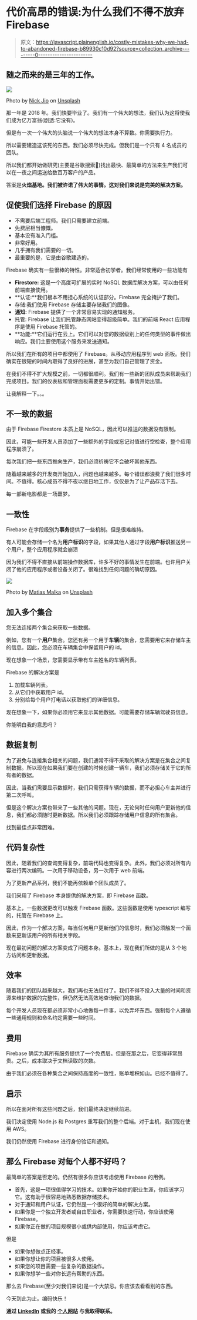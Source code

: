 # 代价高昂的错误:为什么我们不得不放弃 Firebase

> 原文：<https://javascript.plainenglish.io/costly-mistakes-why-we-had-to-abandoned-firebase-b89930c10d92?source=collection_archive---------0----------------------->

## 随之而来的是三年的工作。

![](img/b860324a62ad41133488950f06b3a695.png)

Photo by [Nick Jio](https://unsplash.com/@nicholasjio?utm_source=unsplash&utm_medium=referral&utm_content=creditCopyText) on [Unsplash](https://unsplash.com/s/photos/abandon?utm_source=unsplash&utm_medium=referral&utm_content=creditCopyText)

那一年是 2018 年。我们快要毕业了。我们有一个伟大的想法，我们认为这将使我们成为亿万富翁(剧透:它没有)。

但是有一次一个伟大的头脑说一个伟大的想法本身不算数。你需要执行力。

所以需要建造这该死的东西。我们必须尽快完成。但我们是一个只有 4 名成员的团队。

所以我们都开始做研究(主要是谷歌搜索👊)找出最快、最简单的方法来生产我们可以在一夜之间运送给数百万客户的产品。

答案是**火焰基地。我们被许诺了伟大的事情。这对我们来说是完美的解决方案。**

## 促使我们选择 Firebase 的原因

*   不需要后端工程师。我们只需要建立前端。
*   免费层相当慷慨。
*   基本没有准入门槛。
*   非常好用。
*   几乎拥有我们需要的一切。
*   最重要的是，它是由谷歌建造的。

Firebase 确实有一些很棒的特性。非常适合初学者。我们经常使用的一些功能有

*   **Firestore:** 这是一个高度可扩展的实时 NoSQL 数据库解决方案，可以由任何前端直接使用。
*   **认证:**我们根本不用担心系统的认证部分。Firebase 完全掩护了我们。
*   存储:我们使用 Firebase 存储主要存储我们的图像。
*   **通知:** Firebase 提供了一个非常容易实现的通知服务。
*   托管: Firebase 让我们托管静态网站变得超级简单。我们的前端 React 应用程序是使用 Firebase 托管的。
*   **功能:**它们运行在云上。它们可以对您的数据级别上的任何类型的事件做出响应。我们主要使用这个服务来发送通知。

所以我们在所有的项目中都使用了 Firebase。从移动应用程序到 web 面板。我们确实在很短的时间内取得了良好的进展，甚至为我们自己管理了资金。

在我们不得不扩大规模之前，一切都很顺利。我们有一些新的团队成员来帮助我们完成项目。我们的仪表板和管理面板需要更多的定制。事情开始出错。

让我解释一下。。。

## 不一致的数据

由于 Firebase Firestore 本质上是 NoSQL，因此可以推送的数据没有限制。

因此，可能一些开发人员添加了一些额外的字段或忘记对值进行空检查，整个应用程序崩溃了。

每次我们把一些东西推向生产，我们必须祈祷它不会破坏其他东西。

随着越来越多的开发商开始加入，问题也越来越多。每个错误都浪费了我们很多时间。不值得。核心成员不得不夜以继日地工作，仅仅是为了让产品存活下去。

每一部新电影都是一场噩梦。

## 一致性

Firebase 在字段级别为**事务**提供了一些机制。但是很难维持。

有人可能会存储一个名为**用户标识**的字段，如果其他人通过字段**用户标识**推送另一个用户，整个应用程序就会崩溃

因为我们不得不直接从前端操作数据库，许多不好的事情发生在前端。也许用户关闭了他的应用程序或者设备关闭了。很难找到任何问题的确切原因。

![](img/a1c106ab171fd55e446721177355cb30.png)

Photo by [Matias Malka](https://unsplash.com/@matiasmalka?utm_source=unsplash&utm_medium=referral&utm_content=creditCopyText) on [Unsplash](https://unsplash.com/s/photos/frustration?utm_source=unsplash&utm_medium=referral&utm_content=creditCopyText)

## 加入多个集合

您无法连接两个集合来获取一些数据。

例如，您有一个**用户**集合。您还有另一个用于**车辆**的集合，您需要用它来存储车主的信息。因此，您必须在车辆集合中保留用户的 id。

现在想象一个场景，您需要显示带有车主姓名的车辆列表。

Firebase 的解决方案是

1.  加载车辆列表。
2.  从它们中获取用户 id。
3.  分别给每个用户打电话以获取他们的详细信息。

现在想象一下，如果你必须用它来显示其他数据。可能需要存储车辆驾驶员信息。

你能明白我的意思吗？

## 数据复制

为了避免与连接集合相关的问题，我们通常不得不采取的解决方案是在集合之间复制数据。所以现在如果我们要在创建的时候创建一辆车，我们必须存储关于它的所有者的数据。

因此，当我们需要显示数据时，我们只需获得车辆的数据，而不必担心车主并进行第二次呼叫。

但是这个解决方案也带来了一些其他的问题。现在，无论何时任何用户更新他的信息，我们都必须随时更新数据。所以我们必须跟踪存储用户信息的所有集合。

找到最佳点非常困难。

## 代码复杂性

因此，随着我们的查询变得复杂，前端代码也变得复杂。此外，我们必须对所有内容进行两次编码。一次用于移动设备，另一次用于 web 前端。

为了更新产品系列，我们不能再依赖单个团队成员了。

我们采用了 Firebase 本身提供的解决方案，即 Firebase 函数。

基本上，一些数据更改可以触发 Firebase 函数。这些函数是使用 typescript 编写的，托管在 Firebase 上。

因此，作为一个解决方案，每当任何用户更新他们的信息时，我们必须触发一个函数来更新该用户的所有相关字段。

现在最初问题的解决方案变成了问题本身。基本上，现在我们所做的是从 3 个地方访问和更新数据。

## 效率

随着我们的团队越来越大，我们再也无法应付了。我们不得不投入大量的时间和资源来维护数据的完整性，但仍然无法高效地查询我们的数据。

每个开发人员现在都必须非常小心地做每一件事，以免弄坏东西。强制每个人遵循一些通用规则和命名约定需要一些时间。

## 费用

Firebase 确实为其所有服务提供了一个免费层。但是在那之后，它变得非常昂贵。之后，成本取决于文档读取的次数。

由于我们必须在各种集合之间保持高度的一致性，账单堆积如山。已经不值得了。

## 启示

所以在面对所有这些问题之后，我们最终决定继续前进。

我们决定使用 Node.js 和 Postgres 重写我们的整个后端。对于主机，我们现在使用 AWS。

我们仍然使用 Firebase 进行身份验证和通知。

## 那么 Firebase 对每个人都不好吗？

最简单的答案是否定的。仍然有很多你应该考虑使用 Firebase 的用例。

*   首先，这是一项很值得学习的技术。如果你开始你的职业生涯，你应该学习它。这有助于很容易地熟悉数据存储技术。
*   对于通知和用户认证，它仍然是一个很好的简单的解决方案。
*   如果你是一个独立开发者或自由职业者，你需要快速行动，你应该使用 Firebase。
*   如果你正在做的项目规模很小或供内部使用，你应该考虑它。

但是

*   如果你想做点正经事。
*   如果你想让你的项目被很多人使用。
*   如果您的项目需要一些复杂的数据操作。
*   如果你想学一些对你长远有帮助的东西。

那么去 Firebase(至少对我们来说)是一个大禁忌。你应该去看看别的东西。

今天到此为止。编码快乐！

**通过** [**LinkedIn**](https://www.linkedin.com/in/56faisal/) **或我的** [**个人网站**](https://www.mohammadfaisal.dev/) **与我取得联系。**